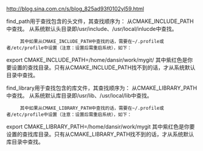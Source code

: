 http://blog.sina.com.cn/s/blog_825ad93f0102yl59.html


find_path用于查找包含的头文件，其查找顺序为：
从CMAKE_INCLUDE_PATH中查找。
从系统默认头目录即/usr/include、/usr/local/inlucde中查找。

         其中如果从CMAKE_INCLUDE_PATH中查找的话，需要在~/.profile或者/etc/profile中设置（注意：设置后需重启系统），如下：
export CMAKE_INCLUDE_PATH=/home/dansir/work/mygit/
其中紫红色是你要设置的查找目录。只有从CMAKE_INCLUDE_PATH找不到的话，才从系统默认目录中查找。



find_library用于查找包含的库文件，其查找顺序为：
从CMAKE_LIBRARY_PATH中查找。
从系统默认库目录即/usr/lib、/usr/local/lib中查找。

         其中如果从CMAKE_LIBRARY_PATH中查找的话，需要在~/.profile或者/etc/profile中设置（注意：设置后需重启系统），如下：
export CMAKE_LIBRARY_PATH=/home/dansir/work/mygit
其中紫红色是你要设置的查找库目录。只有从CMAKE_LIBRARY_PATH找不到的话，才从系统默认库目录中查找。

